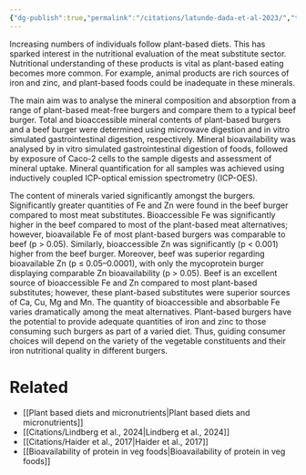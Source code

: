 ```yaml
---
{"dg-publish":true,"permalink":"/citations/latunde-dada-et-al-2023/","tags":["#health_nutrition","#alternative_proteins","#plant_based_alternative_proteins"],"created":"2025-10-22T22:54:20.206+01:00","updated":"2025-10-22T22:54:20.206+01:00"}
---
```


Increasing numbers of individuals follow plant-based diets. This has sparked interest in the nutritional evaluation of the meat substitute sector. Nutritional understanding of these products is vital as plant-based eating becomes more common. For example, animal products are rich sources of iron and zinc, and plant-based foods could be inadequate in these minerals. 

The main aim was to analyse the mineral composition and absorption from a range of plant-based meat-free burgers and compare them to a typical beef burger. Total and bioaccessible mineral contents of plant-based burgers and a beef burger were determined using microwave digestion and in vitro simulated gastrointestinal digestion, respectively. Mineral bioavailability was analysed by in vitro simulated gastrointestinal digestion of foods, followed by exposure of Caco-2 cells to the sample digests and assessment of mineral uptake. Mineral quantification for all samples was achieved using inductively coupled ICP-optical emission spectrometry (ICP-OES). 

The content of minerals varied significantly amongst the burgers. Significantly greater quantities of Fe and Zn were found in the beef burger compared to most meat substitutes. Bioaccessible Fe was significantly higher in the beef compared to most of the plant-based meat alternatives; however, bioavailable Fe of most plant-based burgers was comparable to beef (p > 0.05). Similarly, bioaccessible Zn was significantly (p < 0.001) higher from the beef burger. Moreover, beef was superior regarding bioavailable Zn (p ≤ 0.05–0.0001), with only the mycoprotein burger displaying comparable Zn bioavailability (p > 0.05). Beef is an excellent source of bioaccessible Fe and Zn compared to most plant-based substitutes; however, these plant-based substitutes were superior sources of Ca, Cu, Mg and Mn. The quantity of bioaccessible and absorbable Fe varies dramatically among the meat alternatives. Plant-based burgers have the potential to provide adequate quantities of iron and zinc to those consuming such burgers as part of a varied diet. Thus, guiding consumer choices will depend on the variety of the vegetable constituents and their iron nutritional quality in different burgers.

# Related
- [[Plant based diets and micronutrients\|Plant based diets and micronutrients]]
- [[Citations/Lindberg et al., 2024\|Lindberg et al., 2024]]
- [[Citations/Haider et al., 2017\|Haider et al., 2017]]
- [[Bioavailability of protein in veg foods\|Bioavailability of protein in veg foods]]